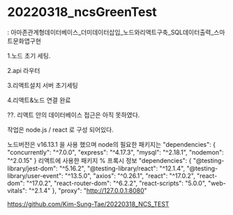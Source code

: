 # 20220318_ncsGreenTest
: 아마존관계형데이터베이스_더미데이터삽입_노드와리액트구축_SQL데이터출력_스마트문화앱구현



1.노드 초기 세팅.

2.api 라우터

3.리액트설치 서버 초기세팅

4.리액트&노드  연결 완료


??. 리액트 안의 데이터베이스 접근은 아직 못하였다.



작업은 node.js / react 로 구성 되어있다.


노드버전은 v16.13.1 을 사용 했으며
node의 필요한 패키지는
  "dependencies": {
    "concurrently": "^7.0.0",
    "express": "^4.17.3",
    "mysql": "^2.18.1",
    "nodemon": "^2.0.15"
  }
리액트에 사용한 패키지 % 프록시 정보 
  "dependencies": {
    "@testing-library/jest-dom": "^5.16.2",
    "@testing-library/react": "^12.1.4",
    "@testing-library/user-event": "^13.5.0",
    "axios": "^0.26.1",
    "react": "^17.0.2",
    "react-dom": "^17.0.2",
    "react-router-dom": "^6.2.2",
    "react-scripts": "5.0.0",
    "web-vitals": "^2.1.4"
  },
    "proxy": "http://127.0.0.1:8080"


https://github.com/Kim-Sung-Tae/20220318_NCS_TEST

